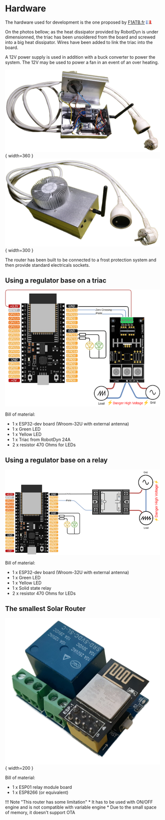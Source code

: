 # Hardware

The hardware used for development is the one proposed by [F1ATB.fr](https://f1atb.fr/fr/routeur-photovoltaique-realisation-materielle/) ![fr](images/france.png).

On the photos bellow; as the heat dissipator provided by RobotDyn is under dimensionned, the triac has been unsoldered from the board and screwed into a big heat dissipator. Wires have been added to link the triac into the board.

A 12V power supply is used in addition with a buck converter to power the system. The 12V may be used to power a fan in an event of an over heating.

![SolarRouteOpen](images/SolarRouterOpen.png){ width=360 }
![SolarRouteClose](images/SolarRouterClosed.png){ width=300 }

The router has been built to be connected to a frost protection system and then provide standard electricals sockets.

## Using a regulator base on a triac

![triac connection](images/hardware_triac.drawio.png)

Bill of material:

* 1 x ESP32-dev board (Wroom-32U with external antenna)
* 1 x Green LED
* 1 x Yellow LED
* 1 x Triac from RobotDyn 24A
* 2 x resistor 470 Ohms for LEDs

## Using a regulator base on a relay

![relays connection](images/hardware_relais.drawio.png)

Bill of material:

* 1 x ESP32-dev board (Wroom-32U with external antenna)
* 1 x Green LED
* 1 x Yellow LED
* 1 x Solid state relay
* 2 x resistor 470 Ohms for LEDs

## The smallest Solar Router

![small solar router](images/micro_power_router.png){ width=200 }

Bill of material:

* 1 x ESP01 relay module board
* 1 x ESP8266 (or equivalent)

!!! Note "This router has some limitation"
    * It has to be used with ON/OFF engine and is not compatible with variable engine
    * Due to the small space of memory, it doesn't support OTA